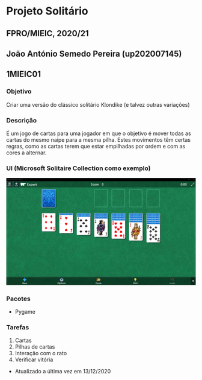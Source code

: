 # Projeto Solitário

## FPRO/MIEIC, 2020/21

## João António Semedo Pereira (up202007145)

## 1MIEIC01

### Objetivo

Criar uma versão do clássico solitário Klondike (e talvez outras variações)

### Descrição

É um jogo de cartas para uma jogador em que o objetivo é mover todas as cartas do mesmo naipe para a mesma pilha. Estes movimentos têm certas regras, como as cartas terem que estar empilhadas por ordem e com as cores a alternar.

### UI (Microsoft Solitaire Collection como exemplo)

![UI](microsoft-solitaire-collection.png)

### Pacotes

- Pygame

### Tarefas

1. Cartas
2. Pilhas de cartas
3. Interação com o rato
4. Verificar vitória

- Atualizado a última vez em 13/12/2020
